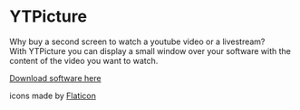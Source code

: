 # YTPicture
 Why buy a second screen to watch a youtube video or a livestream?  
 With YTPicture you can display a small window over your software with the content of the video you want to watch.
 
[Download software here](https://github.com/ThomasT404/ytpicture/releases/tag/1.0.0)

icons made by [Flaticon](https://www.flaticon.com)